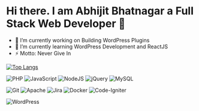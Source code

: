 # Hi there. I am Abhijit Bhatnagar a Full Stack Web Developer 👋

- 🔭 I’m currently working on Building WordPress Plugins
- 🌱 I’m currently learning WordPress Development and ReactJS
- ⚡ Motto: Never Give In

<!--
[![Abhijit's GitHub stats](https://github-readme-stats.vercel.app/api?username=abhijitb&layout=compact)](https://github.com/abhijitb)
-->
[![Top Langs](https://github-readme-stats.vercel.app/api/top-langs/?username=abhijitb&layout=compact)](https://github.com/abhijitb)

![PHP](https://img.shields.io/badge/php-%23777BB4.svg?style=for-the-badge&logo=php&logoColor=white)
![JavaScript](https://img.shields.io/badge/javascript-%23323330.svg?style=for-the-badge&logo=javascript&logoColor=%23F7DF1E)
![NodeJS](https://img.shields.io/badge/node.js-6DA55F?style=for-the-badge&logo=node.js&logoColor=white)
![jQuery](https://img.shields.io/badge/jquery-%230769AD.svg?style=for-the-badge&logo=jquery&logoColor=white)
![MySQL](https://img.shields.io/badge/mysql-%2300f.svg?style=for-the-badge&logo=mysql&logoColor=white)

![Git](https://img.shields.io/badge/git-%23F05033.svg?style=for-the-badge&logo=git&logoColor=white)
![Apache](https://img.shields.io/badge/apache-%23D42029.svg?style=for-the-badge&logo=apache&logoColor=white)
![Jira](https://img.shields.io/badge/jira-%230A0FFF.svg?style=for-the-badge&logo=jira&logoColor=white)
![Docker](https://img.shields.io/badge/docker-%230db7ed.svg?style=for-the-badge&logo=docker&logoColor=white)
![Code-Igniter](https://img.shields.io/badge/CodeIgniter-%23EF4223.svg?style=for-the-badge&logo=codeIgniter&logoColor=white)

![WordPress](https://img.shields.io/badge/WordPress-%23117AC9.svg?style=for-the-badge&logo=WordPress&logoColor=white)
